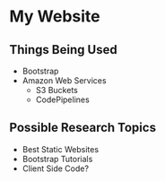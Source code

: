 # My Website
## Things Being Used
* Bootstrap
* Amazon Web Services
    * S3 Buckets
    * CodePipelines
## Possible Research Topics
* Best Static Websites
* Bootstrap Tutorials
* Client Side Code?
